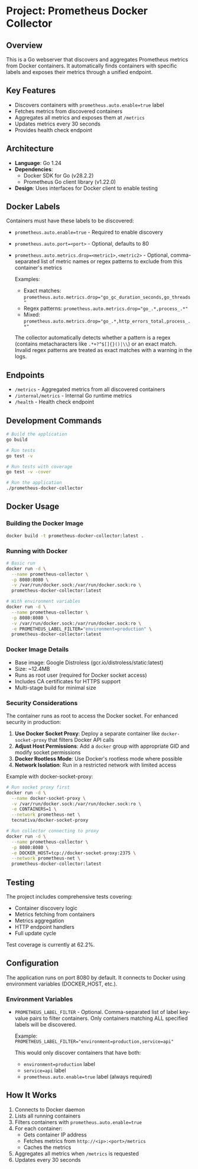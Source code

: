 # Project: Prometheus Docker Collector

## Overview
This is a Go webserver that discovers and aggregates Prometheus metrics from Docker containers. It automatically finds containers with specific labels and exposes their metrics through a unified endpoint.

## Key Features
- Discovers containers with `prometheus.auto.enable=true` label
- Fetches metrics from discovered containers
- Aggregates all metrics and exposes them at `/metrics`
- Updates metrics every 30 seconds
- Provides health check endpoint

## Architecture
- **Language**: Go 1.24
- **Dependencies**: 
  - Docker SDK for Go (v28.2.2)
  - Prometheus Go client library (v1.22.0)
- **Design**: Uses interfaces for Docker client to enable testing

## Docker Labels
Containers must have these labels to be discovered:
- `prometheus.auto.enable=true` - Required to enable discovery
- `prometheus.auto.port=<port>` - Optional, defaults to 80
- `prometheus.auto.metrics.drop=<metric1>,<metric2>` - Optional, comma-separated list of metric names or regex patterns to exclude from this container's metrics
  
  Examples: 
  - Exact matches: `prometheus.auto.metrics.drop="go_gc_duration_seconds,go_threads"`
  - Regex patterns: `prometheus.auto.metrics.drop="go_.*,process_.*"`
  - Mixed: `prometheus.auto.metrics.drop="go_.*,http_errors_total,process_.*"`
  
  The collector automatically detects whether a pattern is a regex (contains metacharacters like `.*+?^$[]{}()|\\`) or an exact match. Invalid regex patterns are treated as exact matches with a warning in the logs.

## Endpoints
- `/metrics` - Aggregated metrics from all discovered containers
- `/internal/metrics` - Internal Go runtime metrics
- `/health` - Health check endpoint

## Development Commands
```bash
# Build the application
go build

# Run tests
go test -v

# Run tests with coverage
go test -v -cover

# Run the application
./prometheus-docker-collector
```

## Docker Usage

### Building the Docker Image
```bash
docker build -t prometheus-docker-collector:latest .
```

### Running with Docker
```bash
# Basic run
docker run -d \
  --name prometheus-collector \
  -p 8080:8080 \
  -v /var/run/docker.sock:/var/run/docker.sock:ro \
  prometheus-docker-collector:latest

# With environment variables
docker run -d \
  --name prometheus-collector \
  -p 8080:8080 \
  -v /var/run/docker.sock:/var/run/docker.sock:ro \
  -e PROMETHEUS_LABEL_FILTER="environment=production" \
  prometheus-docker-collector:latest
```

### Docker Image Details
- Base image: Google Distroless (gcr.io/distroless/static:latest)
- Size: ~12.4MB
- Runs as root user (required for Docker socket access)
- Includes CA certificates for HTTPS support
- Multi-stage build for minimal size

### Security Considerations
The container runs as root to access the Docker socket. For enhanced security in production:

1. **Use Docker Socket Proxy**: Deploy a separate container like `docker-socket-proxy` that filters Docker API calls
2. **Adjust Host Permissions**: Add a `docker` group with appropriate GID and modify socket permissions
3. **Docker Rootless Mode**: Use Docker's rootless mode where possible
4. **Network Isolation**: Run in a restricted network with limited access

Example with docker-socket-proxy:
```bash
# Run socket proxy first
docker run -d \
  --name docker-socket-proxy \
  -v /var/run/docker.sock:/var/run/docker.sock:ro \
  -e CONTAINERS=1 \
  --network prometheus-net \
  tecnativa/docker-socket-proxy

# Run collector connecting to proxy
docker run -d \
  --name prometheus-collector \
  -p 8080:8080 \
  -e DOCKER_HOST=tcp://docker-socket-proxy:2375 \
  --network prometheus-net \
  prometheus-docker-collector:latest
```

## Testing
The project includes comprehensive tests covering:
- Container discovery logic
- Metrics fetching from containers
- Metrics aggregation
- HTTP endpoint handlers
- Full update cycle

Test coverage is currently at 62.2%.

## Configuration
The application runs on port 8080 by default. It connects to Docker using environment variables (DOCKER_HOST, etc.).

### Environment Variables
- `PROMETHEUS_LABEL_FILTER` - Optional. Comma-separated list of label key-value pairs to filter containers. Only containers matching ALL specified labels will be discovered.
  
  Example: `PROMETHEUS_LABEL_FILTER="environment=production,service=api"`
  
  This would only discover containers that have both:
  - `environment=production` label
  - `service=api` label
  - `prometheus.auto.enable=true` label (always required)

## How It Works
1. Connects to Docker daemon
2. Lists all running containers
3. Filters containers with `prometheus.auto.enable=true`
4. For each container:
   - Gets container IP address
   - Fetches metrics from `http://<ip>:<port>/metrics`
   - Caches the metrics
5. Aggregates all metrics when `/metrics` is requested
6. Updates every 30 seconds